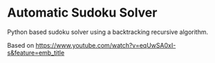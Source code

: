 # Automatic Sudoku Solver

Python based sudoku solver using a backtracking recursive algorithm.

Based on https://www.youtube.com/watch?v=eqUwSA0xI-s&feature=emb_title
